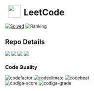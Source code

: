 <h1><sub><img src="https://w.wiki/4YnF" height="40" hspace="10"></sub>LeetCode</h1>

[![](https://tinyurl.com/2p8b36mw "Solved")](https://leetcode-badge.vercel.app)
![](https://tinyurl.com/489jesv9 "Ranking")

## Repo Details
![](https://img.shields.io/github/repo-size/asahiocean/LeetCode.svg)
![](https://img.shields.io/github/commit-activity/y/asahiocean/LeetCode)
![](https://img.shields.io/github/last-commit/asahiocean/LeetCode)
![](https://tinyurl.com/yckwfb3f)

### Code Quality
<div>
<img src="https://codefactor.io/repository/github/asahiocean/leetcode/badge" alt="codefactor"/>
<img src="https://api.codeclimate.com/v1/badges/c2f0ea6714081f391fa9/maintainability" alt="codeclimate"/>
<img src="https://codebeat.co/badges/6570fe78-4c97-45ad-9066-e8f8d2369e57" alt="codebeat"/>
<br>
<img src="https://api.codiga.io/project/30443/score/svg" alt="codiga-score"> <img src="https://api.codiga.io/project/30443/status/svg" alt="codiga-grade">
</div>

